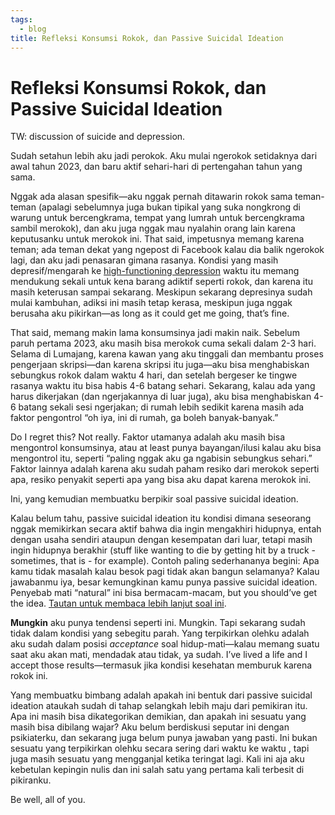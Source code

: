 ```yaml
---
tags:
  - blog
title: Refleksi Konsumsi Rokok, dan Passive Suicidal Ideation
---
```

# Refleksi Konsumsi Rokok, dan Passive Suicidal Ideation

TW: discussion of suicide and depression.

Sudah setahun lebih aku jadi perokok. Aku mulai ngerokok setidaknya dari awal tahun 2023, dan baru aktif sehari-hari di pertengahan tahun yang sama.

Nggak ada alasan spesifik—aku nggak pernah ditawarin rokok sama teman-teman (apalagi sebelumnya juga bukan tipikal yang suka nongkrong di warung untuk bercengkrama, tempat yang lumrah untuk bercengkrama sambil merokok), dan aku juga nggak mau nyalahin orang lain karena keputusanku untuk merokok ini. That said, impetusnya memang karena teman; ada teman dekat yang ngepost di Facebook kalau dia balik ngerokok lagi, dan aku jadi penasaran gimana rasanya. Kondisi yang masih depresif/mengarah ke [high-functioning depression](https://health.clevelandclinic.org/high-functioning-depression) waktu itu memang mendukung sekali untuk kena barang adiktif seperti rokok, dan karena itu masih keterusan sampai sekarang. Meskipun sekarang depresinya sudah mulai kambuhan, adiksi ini masih tetap kerasa, meskipun juga nggak berusaha aku pikirkan—as long as it could get me going, that’s fine.

That said, memang makin lama konsumsinya jadi makin naik. Sebelum paruh pertama 2023, aku masih bisa merokok cuma sekali dalam 2-3 hari. Selama di Lumajang, karena kawan yang aku tinggali dan membantu proses pengerjaan skripsi—dan karena skripsi itu juga—aku bisa menghabiskan sebungkus rokok dalam waktu 4 hari, dan setelah bergeser ke tingwe rasanya waktu itu bisa habis 4-6 batang sehari. Sekarang, kalau ada yang harus dikerjakan (dan ngerjakannya di luar juga), aku bisa menghabiskan 4-6 batang sekali sesi ngerjakan; di rumah lebih sedikit karena masih ada faktor pengontrol “oh iya, ini di rumah, ga boleh banyak-banyak.”

Do I regret this? Not really. Faktor utamanya adalah aku masih bisa mengontrol konsumsinya, atau at least punya bayangan/ilusi kalau aku bisa mengontrol itu, seperti “paling nggak aku ga ngabisin sebungkus sehari.” Faktor lainnya adalah karena aku sudah paham resiko dari merokok seperti apa, resiko penyakit seperti apa yang bisa aku dapat karena merokok ini.

Ini, yang kemudian membuatku berpikir soal passive suicidal ideation.

Kalau belum tahu, passive suicidal ideation itu kondisi dimana seseorang nggak memikirkan secara aktif bahwa dia ingin mengakhiri hidupnya, entah dengan usaha sendiri ataupun dengan kesempatan dari luar, tetapi masih ingin hidupnya berakhir (stuff like wanting to die by getting hit by a truck - sometimes, that is - for example). Contoh paling sederhananya begini: Apa kamu tidak masalah kalau besok pagi tidak akan bangun selamanya? Kalau jawabanmu iya, besar kemungkinan kamu punya passive suicidal ideation. Penyebab mati “natural” ini bisa bermacam-macam, but you should’ve get the idea. [Tautan untuk membaca lebih lanjut soal ini](https://ridgeviewhospital.net/passively-suicidal-a-warning-sign-you-should-never-ignore/).

**Mungkin** aku punya tendensi seperti ini. Mungkin. Tapi sekarang sudah tidak dalam kondisi yang sebegitu parah. Yang terpikirkan olehku adalah aku sudah dalam posisi *acceptance* soal hidup-mati—kalau memang suatu saat aku akan mati, mendadak atau tidak, ya sudah. I’ve lived a life and I accept those results—termasuk jika kondisi kesehatan memburuk karena rokok ini.

Yang membuatku bimbang adalah apakah ini bentuk dari passive suicidal ideation ataukah sudah di tahap selangkah lebih maju dari pemikiran itu. Apa ini masih bisa dikategorikan demikian, dan apakah ini sesuatu yang masih bisa dibilang wajar? Aku belum berdiskusi seputar ini dengan psikiaterku, dan sekarang juga belum punya jawaban yang pasti. Ini bukan sesuatu yang terpikirkan olehku secara sering dari waktu ke waktu , tapi juga masih sesuatu yang mengganjal ketika teringat lagi. Kali ini aja aku kebetulan kepingin nulis dan ini salah satu yang pertama kali terbesit di pikiranku.

Be well, all of you.